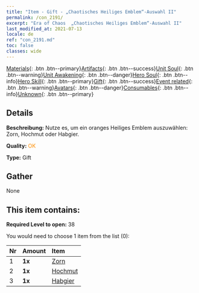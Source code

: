 ```yaml
---
title: "Item - Gift - „Chaotisches Heiliges Emblem“-Auswahl II"
permalink: /con_2191/
excerpt: "Era of Chaos  „Chaotisches Heiliges Emblem“-Auswahl II"
last_modified_at: 2021-07-13
locale: de
ref: "con_2191.md"
toc: false
classes: wide
---
```

 [Materials](/ItemsDE/){: .btn .btn--primary}[Artifacts](/ItemsDE/Artifacts/){: .btn .btn--success}[Unit Soul](/ItemsDE/UnitSoul/){: .btn .btn--warning}[Unit Awakening](/ItemsDE/UnitAwakening/){: .btn .btn--danger}[Hero Soul](/ItemsDE/HeroSoul/){: .btn .btn--info}[Hero Skill](/ItemsDE/HeroSkill/){: .btn .btn--primary}[Gift](/ItemsDE/Gift/){: .btn .btn--success}[Event related](/ItemsDE/Events/){: .btn .btn--warning}[Avatars](/ItemsDE/Avatars/){: .btn .btn--danger}[Consumables](/ItemsDE/Consumables/){: .btn .btn--info}[Unknown](/ItemsDE/Unknown/){: .btn .btn--primary}

## Details
 **Beschreibung:** Nutze es, um ein oranges Heiliges Emblem auszuwählen: Zorn, Hochmut oder Habgier.

 **Quality:** <span style="color: #FF8C00">OK</span>

 **Type:** Gift

## Gather

  None

## This item contains:

 **Required Level to open:** 38

 You would need to choose 1 item from the list (0):

  | Nr | Amount |     Item    |
  |:---|:-------|:------------|
  | 1 |  **1x** | [Zorn](/de/Emblem/Anger/) |  | 
  | 2 |  **1x** | [Hochmut](/de/Emblem/Arrogance/) |  | 
  | 3 |  **1x** | [Habgier](/de/Emblem/Greed/) |  | 
